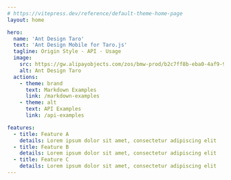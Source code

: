 ```yaml
---
# https://vitepress.dev/reference/default-theme-home-page
layout: home

hero:
  name: 'Ant Design Taro'
  text: 'Ant Design Mobile for Taro.js'
  tagline: Origin Style · API · Usage
  image:
    src: https://gw.alipayobjects.com/zos/bmw-prod/b2c7ff8b-eba0-4af9-9dd5-0b5b17f42c57.svg
    alt: Ant Design Taro
  actions:
    - theme: brand
      text: Markdown Examples
      link: /markdown-examples
    - theme: alt
      text: API Examples
      link: /api-examples

features:
  - title: Feature A
    details: Lorem ipsum dolor sit amet, consectetur adipiscing elit
  - title: Feature B
    details: Lorem ipsum dolor sit amet, consectetur adipiscing elit
  - title: Feature C
    details: Lorem ipsum dolor sit amet, consectetur adipiscing elit
---
```

